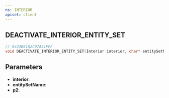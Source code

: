 ```yaml
---
ns: INTERIOR
apiset: client
---
```

## DEACTIVATE_INTERIOR_ENTITY_SET

```c
// 0x33B81A2C07A51FFF
void DEACTIVATE_INTERIOR_ENTITY_SET(Interior interior, char* entitySetName, BOOL p2);
```


## Parameters
* **interior**:
* **entitySetName**:
* **p2**: